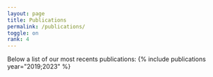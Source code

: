 ```yaml
---
layout: page
title: Publications
permalink: /publications/
toggle: on
rank: 4
---
```

<!-- \*Authors contributed equally<br> -->

<!-- Members of the Barnaghi Machine Intelligence laboratory indicated in **boldface** -->

Below a list of our most recents publications: 
{% include publications year="2019;2023" %}


<!-- 
[]()
 -->


